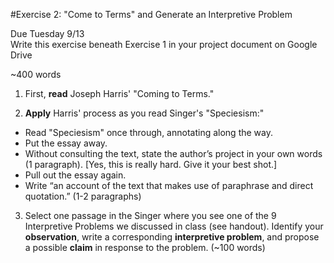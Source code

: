 #Exercise 2: "Come to Terms" and Generate an Interpretive Problem

Due Tuesday 9/13  
Write this exercise beneath Exercise 1 in your project document on Google Drive 

~400 words

1. First, **read** Joseph Harris' "Coming to Terms."

2. **Apply** Harris' process as you read Singer's "Speciesism:"

  - Read "Speciesism" once through, annotating along the way.
  - Put the essay away.
  - Without consulting the text, state the author’s project in your own words (1 paragraph). [Yes, this is really hard. Give it your best shot.]
  - Pull out the essay again.
  - Write “an account of the text that makes use of paraphrase and direct quotation.” (1-2 paragraphs)

3. Select one passage in the Singer where you see one of the 9 Interpretive Problems we discussed in class (see handout). Identify your **observation**, write a corresponding **interpretive problem**, and propose a possible **claim** in response to the problem. (~100 words)
